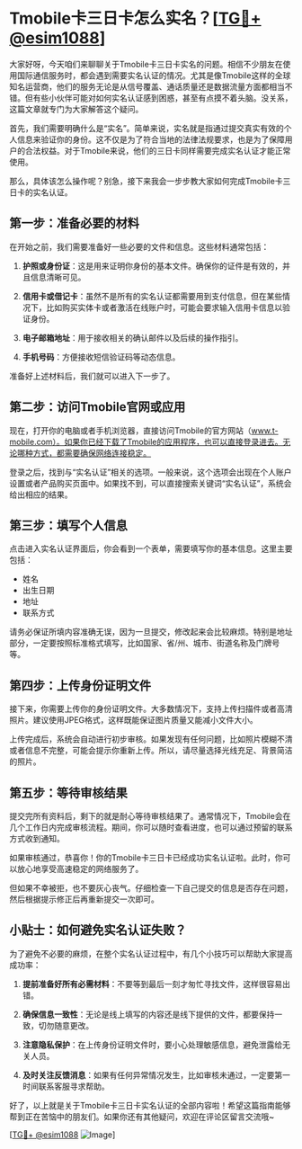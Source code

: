 # Tmobile卡三日卡怎么实名？[[TG💪+ @esim1088](https://t.me/s/esim1088)]

大家好呀，今天咱们来聊聊关于Tmobile卡三日卡实名的问题。相信不少朋友在使用国际通信服务时，都会遇到需要实名认证的情况。尤其是像Tmobile这样的全球知名运营商，他们的服务无论是从信号覆盖、通话质量还是数据流量方面都相当不错。但有些小伙伴可能对如何实名认证感到困惑，甚至有点摸不着头脑。没关系，这篇文章就专门为大家解答这个疑问。

首先，我们需要明确什么是“实名”。简单来说，实名就是指通过提交真实有效的个人信息来验证你的身份。这不仅是为了符合当地的法律法规要求，也是为了保障用户的合法权益。对于Tmobile来说，他们的三日卡同样需要完成实名认证才能正常使用。

那么，具体该怎么操作呢？别急，接下来我会一步步教大家如何完成Tmobile卡三日卡的实名认证。

## 第一步：准备必要的材料

在开始之前，我们需要准备好一些必要的文件和信息。这些材料通常包括：

1. **护照或身份证**：这是用来证明你身份的基本文件。确保你的证件是有效的，并且信息清晰可见。
   
2. **信用卡或借记卡**：虽然不是所有的实名认证都需要用到支付信息，但在某些情况下，比如购买实体卡或者激活在线账户时，可能会要求输入信用卡信息以验证身份。

3. **电子邮箱地址**：用于接收相关的确认邮件以及后续的操作指引。

4. **手机号码**：方便接收短信验证码等动态信息。

准备好上述材料后，我们就可以进入下一步了。

## 第二步：访问Tmobile官网或应用

现在，打开你的电脑或者手机浏览器，直接访问Tmobile的官方网站（www.t-mobile.com）。如果你已经下载了Tmobile的应用程序，也可以直接登录进去。无论哪种方式，都需要确保网络连接稳定。

登录之后，找到与“实名认证”相关的选项。一般来说，这个选项会出现在个人账户设置或者产品购买页面中。如果找不到，可以直接搜索关键词“实名认证”，系统会给出相应的结果。

## 第三步：填写个人信息

点击进入实名认证界面后，你会看到一个表单，需要填写你的基本信息。这里主要包括：

- 姓名
- 出生日期
- 地址
- 联系方式

请务必保证所填内容准确无误，因为一旦提交，修改起来会比较麻烦。特别是地址部分，一定要按照标准格式填写，比如国家、省/州、城市、街道名称及门牌号等。

## 第四步：上传身份证明文件

接下来，你需要上传你的身份证明文件。大多数情况下，支持上传扫描件或者高清照片。建议使用JPEG格式，这样既能保证图片质量又能减小文件大小。

上传完成后，系统会自动进行初步审核。如果发现有任何问题，比如照片模糊不清或者信息不完整，可能会提示你重新上传。所以，请尽量选择光线充足、背景简洁的照片。

## 第五步：等待审核结果

提交完所有资料后，剩下的就是耐心等待审核结果了。通常情况下，Tmobile会在几个工作日内完成审核流程。期间，你可以随时查看进度，也可以通过预留的联系方式收到通知。

如果审核通过，恭喜你！你的Tmobile卡三日卡已经成功实名认证啦。此时，你可以放心地享受高速稳定的网络服务了。

但如果不幸被拒，也不要灰心丧气。仔细检查一下自己提交的信息是否存在问题，然后根据提示修正后再重新提交一次即可。

## 小贴士：如何避免实名认证失败？

为了避免不必要的麻烦，在整个实名认证过程中，有几个小技巧可以帮助大家提高成功率：

1. **提前准备好所有必需材料**：不要等到最后一刻才匆忙寻找文件，这样很容易出错。
   
2. **确保信息一致性**：无论是线上填写的内容还是线下提供的文件，都要保持一致，切勿随意更改。

3. **注意隐私保护**：在上传身份证明文件时，要小心处理敏感信息，避免泄露给无关人员。

4. **及时关注反馈消息**：如果有任何异常情况发生，比如审核未通过，一定要第一时间联系客服寻求帮助。

好了，以上就是关于Tmobile卡三日卡实名认证的全部内容啦！希望这篇指南能够帮到正在苦恼中的朋友们。如果你还有其他疑问，欢迎在评论区留言交流哦~

[[TG💪+ @esim1088](https://t.me/s/esim1088) ![Image](https://i.postimg.cc/4NQfJmqS/Snipaste-2025-05-13-00-14-12.png)]